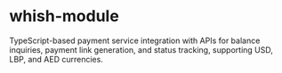 # whish-module
TypeScript-based payment service integration with APIs for balance inquiries, payment link generation, and status tracking, supporting USD, LBP, and AED currencies.
